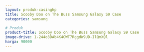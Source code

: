 ```yaml
---
layout: produk-casinghp
title: Scooby Doo on The Buss Samsung Galaxy S9 Case
categories: samsung

# Produk
product-title: Scooby Doo on The Buss Samsung Galaxy S9 Case
image-drive: 1-244o3DAb4K4OWT7RggdW9UD-IlQmXQl
harga: 90000
---
```

